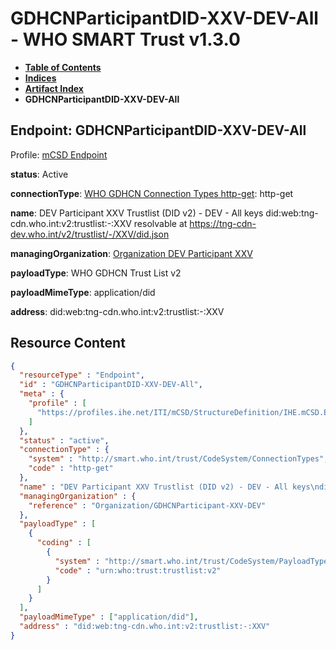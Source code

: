 # GDHCNParticipantDID-XXV-DEV-All - WHO SMART Trust v1.3.0

* [**Table of Contents**](toc.md)
* [**Indices**](indices.md)
* [**Artifact Index**](artifacts.md)
* **GDHCNParticipantDID-XXV-DEV-All**

## Endpoint: GDHCNParticipantDID-XXV-DEV-All

Profile: [mCSD Endpoint](https://profiles.ihe.net/ITI/mCSD/4.0.0/StructureDefinition-IHE.mCSD.Endpoint.html)

**status**: Active

**connectionType**: [WHO GDHCN Connection Types http-get](CodeSystem-ConnectionTypes.md#ConnectionTypes-http-get): http-get

**name**: DEV Participant XXV Trustlist (DID v2) - DEV - All keys did:web:tng-cdn.who.int:v2:trustlist:-:XXV resolvable at https://tng-cdn-dev.who.int/v2/trustlist/-/XXV/did.json

**managingOrganization**: [Organization DEV Participant XXV](Organization-GDHCNParticipant-XXV-DEV.md)

**payloadType**: WHO GDHCN Trust List v2

**payloadMimeType**: application/did

**address**: did:web:tng-cdn.who.int:v2:trustlist:-:XXV



## Resource Content

```json
{
  "resourceType" : "Endpoint",
  "id" : "GDHCNParticipantDID-XXV-DEV-All",
  "meta" : {
    "profile" : [
      "https://profiles.ihe.net/ITI/mCSD/StructureDefinition/IHE.mCSD.Endpoint"
    ]
  },
  "status" : "active",
  "connectionType" : {
    "system" : "http://smart.who.int/trust/CodeSystem/ConnectionTypes",
    "code" : "http-get"
  },
  "name" : "DEV Participant XXV Trustlist (DID v2) - DEV - All keys\ndid:web:tng-cdn.who.int:v2:trustlist:-:XXV\nresolvable at https://tng-cdn-dev.who.int/v2/trustlist/-/XXV/did.json",
  "managingOrganization" : {
    "reference" : "Organization/GDHCNParticipant-XXV-DEV"
  },
  "payloadType" : [
    {
      "coding" : [
        {
          "system" : "http://smart.who.int/trust/CodeSystem/PayloadTypes",
          "code" : "urn:who:trust:trustlist:v2"
        }
      ]
    }
  ],
  "payloadMimeType" : ["application/did"],
  "address" : "did:web:tng-cdn.who.int:v2:trustlist:-:XXV"
}

```

